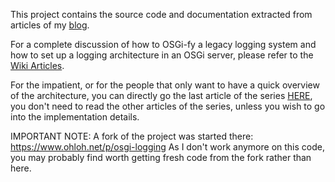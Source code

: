 This project contains the source code and documentation extracted from articles of my [blog](http://blog.kornr.net).

For a complete discussion of how to OSGi-fy a legacy logging system and how to set up a logging architecture in an OSGi server, please refer to the [Wiki Articles](http://code.google.com/p/osgi-logging/w/list).

For the impatient, or for the people that only want to have a quick overview of the architecture, you can directly go the last article of the series [HERE](http://code.google.com/p/osgi-logging/wiki/OSGiLogging), you don't need to read the other articles of the series, unless you wish to go into the implementation details.

IMPORTANT NOTE:
A fork of the project was started there: https://www.ohloh.net/p/osgi-logging
As I don't work anymore on this code, you may probably find worth getting fresh code from the fork rather than here.
